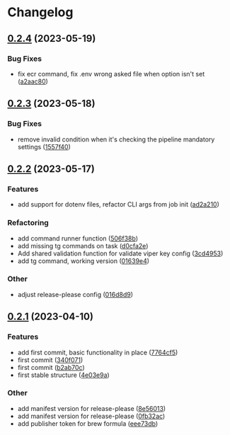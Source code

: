 # Changelog

## [0.2.4](https://github.com/Excoriate/Stiletto/compare/v0.2.3...v0.2.4) (2023-05-19)


### Bug Fixes

* fix ecr command, fix .env wrong asked file when option isn't set ([a2aac80](https://github.com/Excoriate/Stiletto/commit/a2aac8066dad4144ee8a59dd01119ac34bd22649))

## [0.2.3](https://github.com/Excoriate/Stiletto/compare/v0.2.2...v0.2.3) (2023-05-18)


### Bug Fixes

* remove invalid condition when it's checking the pipeline mandatory settings ([1557f40](https://github.com/Excoriate/Stiletto/commit/1557f405b96e0c6f81b8c4b8bb9fd03f6fc83e32))

## [0.2.2](https://github.com/Excoriate/Stiletto/compare/v0.2.1...v0.2.2) (2023-05-17)


### Features

* add support for dotenv files, refactor CLI args from job init ([ad2a210](https://github.com/Excoriate/Stiletto/commit/ad2a21022cf912b554627af9334fa9f2f7fe2c09))


### Refactoring

* add command runner function ([506f38b](https://github.com/Excoriate/Stiletto/commit/506f38ba74310376ffa059bef41914e111bd563f))
* add missing tg commands on task ([d0cfa2e](https://github.com/Excoriate/Stiletto/commit/d0cfa2ea5f00caaab4d5116628284a55eeb7524e))
* Add shared validation function for validate viper key config ([3cd4953](https://github.com/Excoriate/Stiletto/commit/3cd4953622592f550c44ec7d52afb4855ba316ec))
* add tg command, working version ([01639e4](https://github.com/Excoriate/Stiletto/commit/01639e4cb3867ce3204acad9a6c600c834c24221))


### Other

* adjust release-please config ([016d8d9](https://github.com/Excoriate/Stiletto/commit/016d8d9f1262be40ea4f5da087e4e91522d81c6e))

## [0.2.1](https://github.com/Excoriate/Stiletto/compare/v0.2.0...v0.2.1) (2023-04-10)


### Features

* add first commit, basic functionality in place ([7764cf5](https://github.com/Excoriate/Stiletto/commit/7764cf5075263b169989e759e256503c913375f1))
* first commit ([340f071](https://github.com/Excoriate/Stiletto/commit/340f071aef0d669e491f405f07f60c3ccd10fc1b))
* first commit ([b2ab70c](https://github.com/Excoriate/Stiletto/commit/b2ab70c21a0aabda7f22df7c2da28a41b8820a40))
* first stable structure ([4e03e9a](https://github.com/Excoriate/Stiletto/commit/4e03e9ad2be6b4c9ca7f70274e33593673002497))


### Other

* add manifest version for release-please ([8e56013](https://github.com/Excoriate/Stiletto/commit/8e5601312744642c64420e16038b7184798fe371))
* add manifest version for release-please ([0fb32ac](https://github.com/Excoriate/Stiletto/commit/0fb32ac988b0a13e07837298d2ab0804474978d4))
* add publisher token for brew formula ([eee73db](https://github.com/Excoriate/Stiletto/commit/eee73dbb44df9aacee8659ea551415588f006b99))
